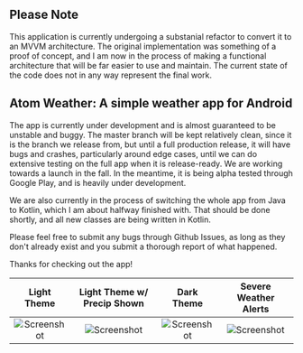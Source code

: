 ## Please Note
This application is currently undergoing a substanial refactor to convert it to an MVVM architecture.  The original implementation was something of a proof of concept, and I am now in the process of making a functional architecture that will be far easier to use and maintain.  The current state of the code does not in any way represent the final work.


## Atom Weather: A simple weather app for Android

The app is currently under development and is almost guaranteed to be unstable and buggy.  The master branch will be kept relatively clean, since it is the branch we release from, but until a full production release, it will have bugs and crashes, particularly around edge cases, until we can do extensive testing on the full app when it is release-ready.  We are working towards a launch in the fall.  In the meantime, it is being alpha tested through Google Play, and is heavily under development.

We are also currently in the process of switching the whole app from Java to Kotlin, which I am about halfway finished with.  That should be done shortly, and all new classes are being written in Kotlin.

Please feel free to submit any bugs through Github Issues, as long as they don't already exist and you submit a thorough report of what happened.

Thanks for checking out the app!

Light Theme                                     |  Light Theme w/ Precip Shown                      |  Dark Theme      | Severe Weather Alerts
:----------------------------------------------:|:------------------------------------------------:|:-----------------:|:----------:
![Screenshot](https://i.imgur.com/FHOP09e.png)  |  ![Screenshot](https://i.imgur.com/9SoJYEY.png)  | ![Screenshot](https://i.imgur.com/g7OmM7D.png) | ![Screenshot](https://i.imgur.com/oss6N99.png)
